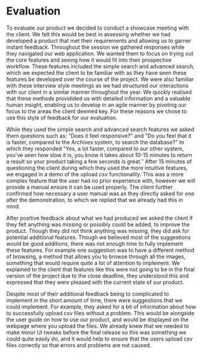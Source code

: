 # Evaluation

To evaluate our product we decided to conduct a showcase meeting with the client. We felt this would be best in assessing whether we had developed a product that met their requirements and allowing us to garner instant feedback. Throughout the session we gathered responses while they navigated our web application. We wanted them to focus on trying out the core features and seeing how it would fit into their prospective workflow. These features included the simple search and advanced search, which we expected the client to be familiar with as they have seen these features be developed over the course of the project. We were also familiar with these interview style meetings as we had structured our interactions with our client in a similar manner throughout the year. We quickly realised that these methods providided us with detailed information and a valuable human insight, enabling us to develop in an agile manner by pivoting our focus to the areas the client deemed key. For these reasons we chose to use this style of feedback for our evaluation.

While they used the simple search and advanced search features we asked them questions such as: "Does it feel responsive?" and "Do you feel that it is faster, compared to the Archives system, to search the database?" to which they responded "Yes, a lot faster, compared to our other system, you've seen how slow it is, you know it takes about 10-15 minutes to return a result so your product taking a few seconds is great." After 15 minutes of questioning the client during which they used the more intuitive features, we engaged in a demo of the upload csv functionality. This was a more complex feature that the user had no prior experience with, however we will provide a manual ensure it can be used properly. The client further confirmed how necessary a user manual was as they directly asked for one after the demonstration, to which we replied that we already had this in mind. 

After positive feedback about what we had produced we asked the client if they felt anything was missing or possibly could be added, to improve the product. Though they did not think anything was missing, they did ask for potential additional features. Though we believed most of the suggestions would be good additions, there was not enough time to fully implement these features. For example one suggestion was to have a different method of browsing, a method that allows you to browse through all the images, something that would require quite a lot of attention to implement. We explained to the client that features like this were not going to be in the final version of the project due to the close deadline, they understood this and expressed that they were pleased with the current state of our product.

Despite most of their additional feedback being to complicated to implement in the short amount of time, there were suggestions that we could implement. For example, they asked for a bit of information about how to successfully upload csv files without a problem. This would be alongside the user guide on how to use our product, and would be displayed on the webpage where you upload the files. We already knew that we needed to make minor UI tweaks before the final release so this was something we could quite easily do, and it would help to ensure that the users upload csv files correctly so that errors and problems are not caused.
